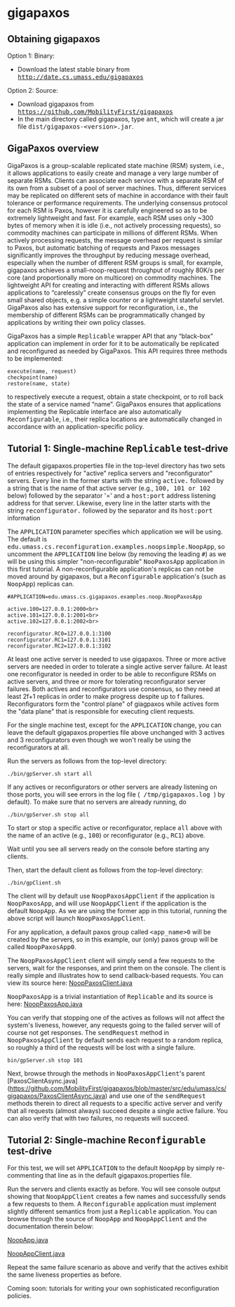 # gigapaxos

Obtaining gigapaxos
-------------------
Option 1: Binary:
- Download the latest stable binary from <tt>http://date.cs.umass.edu/gigapaxos</tt>

Option 2: Source:
- Download gigapaxos from <tt>https://github.com/MobilityFirst/gigapaxos</tt> 
- In the main directory called gigapaxos, type <tt>ant</tt>, which will create a jar file 
  <tt>dist/gigapaxos-\<version\>.jar</tt>.

GigaPaxos overview 
------------------ 
GigaPaxos is a group-scalable
replicated state machine (RSM) system, i.e., it allows applications to
easily create and manage a very large number of separate RSMs. Clients
can associate each service with a separate RSM of its own from a
subset of a pool of server machines. Thus, different services may be
replicated on different sets of machine in accordance with their fault
tolerance or performance requirements. The underlying consensus
protocol for each RSM is Paxos, however it is carefully engineered so
as to be extremely lightweight and fast. For example, each RSM uses
only ~300 bytes of memory when it is idle (i.e., not actively
processing requests), so commodity machines can participate in
millions of different RSMs. When actively processing requests, the
message overhead per request is similar to Paxos, but automatic
batching of requests and Paxos messages significantly improves the
throughput by reducing message overhead, especially when the number of
different RSM groups is small, for example, gigapaxos achieves a
small-noop-request throughput of roughly 80K/s per core (and
proportionally more on multicore) on commodity machines. The
lightweight API for creating and interacting with  different RSMs
allows applications to “carelessly” create consensus groups on the fly
for even small shared objects, e.g. a simple counter or a lightweight
stateful servlet. GigaPaxos also has extensive support for
reconfiguration, i.e., the membership of different RSMs can be
programmatically changed by applications by writing their own policy
classes.

GigaPaxos has a simple <tt>Replicable</tt> wrapper API that any “black-box” application can implement 
in order for it to be automatically be replicated and reconfigured as needed by GigaPaxos. 
This API requires three methods to be implemented: 

    execute(name, request) 
    checkpoint(name)
    restore(name, state) 

to respectively execute a request, obtain a state checkpoint, or 
to roll back the state of a service named “name”. GigaPaxos ensures that applications 
implementing the Replicable interface are also automatically <tt>Reconfigurable</tt>, 
i.e., their replica locations are automatically changed in accordance with an 
application-specific policy.

Tutorial 1: Single-machine <tt>Replicable</tt> test-drive
---------------------------------------------------------

The default gigapaxos.properties file in the top-level directory has two sets of
entries respectively for "active" replica servers and "reconfigurator" servers. 
Every line in the former starts with the string <tt>active.</tt> followed by a string
that is the name of that active server (e.g., <tt>100, 101 or 102</tt> below) followed
by the separator '=' and a <tt>host:port</tt> address listening address for that server.
Likewise, every line in the latter starts with the string <tt>reconfigurator.</tt> 
followed by the separator and its <tt> host:port</tt> information

The <tt>APPLICATION</tt> parameter specifies which application we will be 
using. The default is <tt>edu.umass.cs.reconfiguration.examples.noopsimple.NoopApp</tt>,
so uncomment the <tt>APPLICATION</tt> line below (by removing the leading <tt>#</tt>) as 
we will be using this simpler "non-reconfigurable" <tt>NooPaxosApp</tt> application in 
this first tutorial. A non-reconfigurable application's replicas can not be moved 
around by gigapaxos, but a <tt>Reconfigurable</tt> application's (such as <tt>NoopApp</tt>)
replicas can.

    #APPLICATION=edu.umass.cs.gigapaxos.examples.noop.NoopPaxosApp
    
    active.100=127.0.0.1:2000<br>
    active.101=127.0.0.1:2001<br>
    active.102=127.0.0.1:2002<br>

    reconfigurator.RC0=127.0.0.1:3100
    reconfigurator.RC1=127.0.0.1:3101
    reconfigurator.RC2=127.0.0.1:3102

At least one active server is needed to use gigapaxos. Three or more active 
servers are needed in order to tolerate a single active server failure. 
At least one reconfigurator is needed in order to be able to reconfigure RSMs
on active servers, and three or more for tolerating reconfigurator server
failures. Both actives and reconfigurators use consensus, so they need at 
least 2f+1 replicas in order to make progress despite up to f failures. 
Reconfigurators form the "control plane" of giagpaxos while actives form 
the "data plane" that is responsible for executing client requests.

For the single machine test, except for the <tt>APPLICATION</tt> change,
you can leave the default gigapaxos.properties
file above unchanged with 3 actives and 3 reconfigurators even though
we won't really be using the reconfigurators at all. 

Run the servers as follows from the top-level directory:
    
    ./bin/gpServer.sh start all

If any actives or reconfigurators or other servers are already listening
on those ports, you will see errors in the log file (<tt> /tmp/gigapaxos.log
</tt>) by default). To make sure that no servers are already running, do

    ./bin/gpServer.sh stop all

To start or stop a specific active or reconfigurator, replace <tt>all</tt> 
above with the name of an active (e.g., <tt>100</tt>) or reconfigurator 
(e.g., <tt>RC1</tt>) above.

Wait until you see </tt>all servers ready</tt> on the console before 
starting any clients.

Then, start the default client as follows from the top-level directory:

    ./bin/gpClient.sh

The client will by default use <tt>NoopPaxosAppClient</tt> if the application
is <tt>NoopPaxosApp</tt>, and will use <tt>NoopAppClient</tt> if the application is
the default <tt>NoopApp</tt>. As we are using the former app in this tutorial,
running the above script will launch <tt>NoopPaxosAppClient</tt>.

For any application, a default paxos group called <tt>\<app_name\>0</tt> will
be created by the servers, so in this example, our (only) paxos group will
be called <tt>NoopPaxosApp0</tt>. 

The <tt>NoopPaxosAppClient</tt> client will simply send a few requests to the
servers, wait for the responses, and print them on the console. The client
is really simple and illustrates how to send callback-based requests. You
can view its source here: 
[NoopPaxosClient.java](<https://github.com/MobilityFirst/gigapaxos/blob/master/src/edu/umass/cs/gigapaxos/examples/noop/NoopPaxosClient.java>)

<tt>NoopPaxosApp</tt> is a trivial instantiation of <tt>Replicable</tt> 
and its source is here:
[NoopPaxosApp.java](<https://github.com/MobilityFirst/gigapaxos/blob/master/src/edu/umass/cs/gigapaxos/examples/noop/NoopPaxosApp.java>)

You can verify that stopping one of the actives as follows will not affect the 
system's liveness, however, any requests going to the failed server will of 
course not get responses. The <tt>sendRequest</tt> method in 
<tt>NoopPaxosAppClient</tt> by default sends each request to a random replica, 
so roughly a third of the requests will be lost with a single failure. 

    bin/gpServer.sh stop 101

Next, browse through the methods in <tt>NooPaxosAppClient</tt>'s parent 
[PaxosClientAsync.java] (<https://github.com/MobilityFirst/gigapaxos/blob/master/src/edu/umass/cs/gigapaxos/PaxosClientAsync.java>)
and use one of the <tt>sendRequest</tt> methods therein to direct all requests 
to a specific active server and verify that all requests (almost always) succeed 
despite a single active failure. You can also verify that with two failures, no
requests will succeed.

Tutorial 2: Single-machine <tt>Reconfigurable</tt> test-drive
-------------------------------------------------------------

For this test, we will set <tt>APPLICATION</tt> to the default 
<tt>NoopApp</tt> by simply re-commenting that line as in the
default gigapaxos.properties file.

Run the servers and clients exactly as before. You will see console 
output showing that <tt>NoopAppClient</tt> creates a few names and 
successfully sends a few requests to them. A <tt>Reconfigurable</tt>
application must implement slightly different semantics from just a
<tt>Replicable</tt> application. You can browse through 
the source of <tt>NoopApp</tt> and <tt>NoopAppClient</tt> and the 
documentation therein below:

[NoopApp.java](<https://github.com/MobilityFirst/gigapaxos/blob/master/src/edu/umass/cs/reconfiguration/examples/noopsimple/NoopApp.java>)

[NoopAppClient.java](<https://github.com/MobilityFirst/gigapaxos/blob/master/src/edu/umass/cs/reconfiguration/examples/NoopAppClient.java>)

Repeat the same failure scenario as above and verify that the
actives exhibit the same liveness properties as before.

Coming soon: tutorials for writing your own sophisticated reconfiguration policies.
